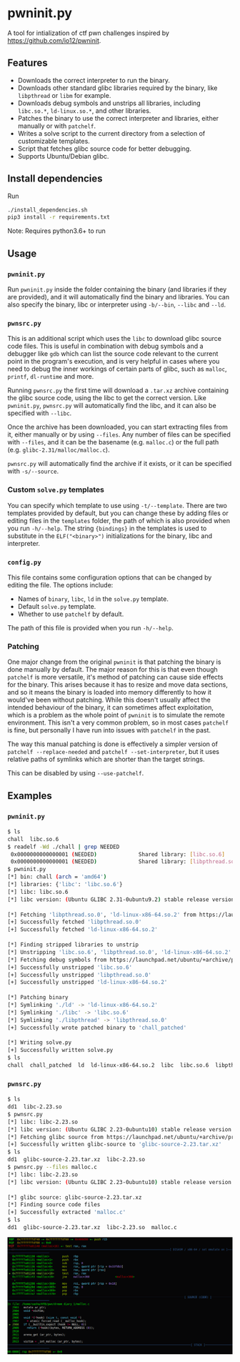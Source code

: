 # pwninit.py

A tool for intialization of ctf pwn challenges inspired by https://github.com/io12/pwninit.

## Features

* Downloads the correct interpreter to run the binary.
* Downloads other standard glibc libraries required by the binary, like `libpthread` or `libm` for example.
* Downloads debug symbols and unstrips all libraries, including `libc.so.*`, `ld-linux.so.*`, and other libraries.
* Patches the binary to use the correct interpreter and libraries, either manually or with `patchelf`.
* Writes a solve script to the current directory from a selection of customizable templates.
* Script that fetches glibc source code for better debugging.
* Supports Ubuntu/Debian glibc.

## Install dependencies

Run
```bash
./install_dependencies.sh
pip3 install -r requirements.txt
```
Note: Requires python3.6+ to run

## Usage

### `pwninit.py`

Run `pwninit.py` inside the folder containing the binary (and libraries if they are provided), and it will automatically find the binary and libraries.
You can also specify the binary, libc or interpreter using `-b/--bin`, `--libc` and `--ld`.

### `pwnsrc.py`

This is an additional script which uses the `libc` to download glibc source code files.
This is useful in combination with debug symbols and a debugger like `gdb` which can list the source code relevant to the current point in the program's execution, and is very helpful in cases where you need to debug the inner workings of certain parts of glibc, such as `malloc`, `printf`, `dl-runtime` and more.

Running `pwnsrc.py` the first time will download a `.tar.xz` archive containing the glibc source code, using the libc to get the correct version.
Like `pwninit.py`, `pwnsrc.py` will automatically find the libc, and it can also be specified with `--libc`.

Once the archive has been downloaded, you can start extracting files from it, either manually or by using `--files`.
Any number of files can be specified with `--files`, and it can be the basename (e.g. `malloc.c`) or the full path (e.g. `glibc-2.31/malloc/malloc.c`).

`pwnsrc.py` will automatically find the archive if it exists, or it can be specified with `-s/--source`.

### Custom `solve.py` templates

You can specify which template to use using `-t/--template`.
There are two templates provided by default, but you can change these by adding files or editing files in the `templates` folder, the path of which is also provided when you run `-h/--help`.
The string `{bindings}` in the templates is used to substitute in the `ELF("<binary>")` initializations for the binary, libc and interpreter.

### `config.py`

This file contains some configuration options that can be changed by editing the file.
The options include:
* Names of `binary`, `libc`, `ld` in the `solve.py` template.
* Default `solve.py` template.
* Whether to use `patchelf` by default.

The path of this file is provided when you run `-h/--help`.

### Patching

One major change from the original `pwninit` is that patching the binary is done manually by default.
The major reason for this is that even though `patchelf` is more versatile, it's method of patching can cause side effects for the binary.
This arises because it has to resize and move data sections, and so it means the binary is loaded into memory differently to how it would've been without patching.
While this doesn't usually affect the intended behaviour of the binary, it can sometimes affect exploitation, which is a problem as the whole point of `pwninit` is to simulate the remote environment.
This isn't a very common problem, so in most cases `patchelf` is fine, but personally I have run into issues with `patchelf` in the past.

The way this manual patching is done is effectively a simpler version of `patchelf --replace-needed` and `patchelf --set-interpreter`, but it uses relative paths of symlinks which are shorter than the target strings.

This can be disabled by using `--use-patchelf`.

## Examples

### `pwninit.py`

```bash
$ ls
chall  libc.so.6
$ readelf -Wd ./chall | grep NEEDED
 0x0000000000000001 (NEEDED)             Shared library: [libc.so.6]
 0x0000000000000001 (NEEDED)             Shared library: [libpthread.so.0]
$ pwninit.py 
[*] bin: chall (arch = 'amd64')
[*] libraries: {'libc': 'libc.so.6'}
[*] libc: libc.so.6
[*] libc version: (Ubuntu GLIBC 2.31-0ubuntu9.2) stable release version 2.31.

[*] Fetching 'libpthread.so.0', 'ld-linux-x86-64.so.2' from https://launchpad.net/ubuntu/+archive/primary/+files/libc6_2.31-0ubuntu9.2_amd64.deb
[+] Successfully fetched 'libpthread.so.0'
[+] Successfully fetched 'ld-linux-x86-64.so.2'

[*] Finding stripped libraries to unstrip
[*] Unstripping 'libc.so.6', 'libpthread.so.0', 'ld-linux-x86-64.so.2'
[*] Fetching debug symbols from https://launchpad.net/ubuntu/+archive/primary/+files/libc6-dbg_2.31-0ubuntu9.2_amd64.deb
[+] Successfully unstripped 'libc.so.6'
[+] Successfully unstripped 'libpthread.so.0'
[+] Successfully unstripped 'ld-linux-x86-64.so.2'

[*] Patching binary
[*] Symlinking './ld' -> 'ld-linux-x86-64.so.2'
[*] Symlinking './libc' -> 'libc.so.6'
[*] Symlinking './libpthread' -> 'libpthread.so.0'
[+] Successfully wrote patched binary to 'chall_patched'

[*] Writing solve.py
[+] Successfully written solve.py
$ ls
chall  chall_patched  ld  ld-linux-x86-64.so.2  libc  libc.so.6  libpthread  libpthread.so.0  solve.py
```

### `pwnsrc.py`

```bash
$ ls
dd1  libc-2.23.so
$ pwnsrc.py
[*] libc: libc-2.23.so
[*] libc version: (Ubuntu GLIBC 2.23-0ubuntu10) stable release version 2.23, by Roland McGrath et al.
[*] Fetching glibc source from https://launchpad.net/ubuntu/+archive/primary/+files/glibc-source_2.23-0ubuntu10_all.deb
[+] Successfully written glibc-source to 'glibc-source-2.23.tar.xz'
$ ls
dd1  glibc-source-2.23.tar.xz  libc-2.23.so
$ pwnsrc.py --files malloc.c
[*] libc: libc-2.23.so
[*] libc version: (Ubuntu GLIBC 2.23-0ubuntu10) stable release version 2.23, by Roland McGrath et al.

[*] glibc source: glibc-source-2.23.tar.xz
[*] Finding source code files
[+] Successfully extracted 'malloc.c'
$ ls
dd1  glibc-source-2.23.tar.xz  libc-2.23.so  malloc.c
```
![](assets/gdb_malloc_example.png)
